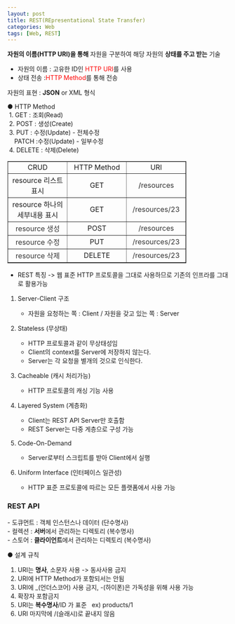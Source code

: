 ```yaml
---
layout: post
title: REST(REpresentational State Transfer)
categories: Web
tags: [Web, REST]
---
```


**자원의 이름(HTTP URI)을 통해** 자원을 구분하여 해당 자원의 **상태를 주고 받는** 기술
- 자원의 이름 : 고유한 ID인 <span style="color:red;">HTTP URI</span>를 사용
- 상태 전송 :<span style="color:red;">HTTP Method</span>를 통해 전송

자원의 표현 : **JSON** or XML 형식

● HTTP Method  
 1. GET : 조회(Read)  
 2. POST : 생성(Create)  
 3. PUT : 수정(Update) - 전체수정  
    PATCH :수정(Update) - 일부수정  
 4. DELETE : 삭제(Delete)  

<table style="border-collapse: collapse; width: 81.0465%;" border="1" data-ke-style="style8"><tbody><tr><td style="width: 33.3333%; text-align: center;">CRUD</td><td style="width: 33.3333%; text-align: center;">HTTP Method</td><td style="width: 33.3333%; text-align: center;">URI</td></tr><tr><td style="width: 33.3333%; text-align: center;">resource 리스트 표시</td><td style="width: 33.3333%; text-align: center;">GET</td><td style="width: 33.3333%; text-align: center;">/<span style="color: #333333;">resources</span></td></tr><tr><td style="width: 33.3333%; text-align: center;">resource 하나의 세부내용 표시</td><td style="width: 33.3333%; text-align: center;">GET</td><td style="width: 33.3333%; text-align: center;"><span style="color: #333333;">/</span><span style="color: #333333;">resources/23</span></td></tr><tr><td style="width: 33.3333%; text-align: center;"><span style="color: #333333;">resource 생성</span></td><td style="width: 33.3333%; text-align: center;">POST</td><td style="width: 33.3333%; text-align: center;"><span style="color: #333333;">/</span><span style="color: #333333;">resources</span></td></tr><tr><td style="width: 33.3333%; text-align: center;"><span style="color: #333333;">resource 수정</span></td><td style="width: 33.3333%; text-align: center;">PUT</td><td style="width: 33.3333%; text-align: center;"><span style="color: #333333;">/</span><span style="color: #333333;">resources/23</span></td></tr><tr><td style="width: 33.3333%; text-align: center;"><span style="color: #333333;">resource 삭제</span></td><td style="width: 33.3333%; text-align: center;">DELETE</td><td style="width: 33.3333%; text-align: center;"><span style="color: #333333;">/</span><span style="color: #333333;">resources/23</span></td></tr></tbody></table>

* REST 특징 -> 웹 표준 HTTP 프로토콜을 그대로 사용하므로 기존의 인프라를 그대로 활용가능
1. Server-Client 구조
   - 자원을 요청하는 쪽 : Client / 자원을 갖고 있는 쪽 : Server

2. Stateless (무상태)
   - HTTP 프로토콜과 같이 무상태성임
   - Client의 context를 Server에 저장하지 않는다.
   - Server는 각 요청을 별개의 것으로 인식한다.

3. Cacheable (캐시 처리가능)
   - HTTP 프로토콜의 캐싱 기능 사용

4. Layered System (계층화)
   - Client는 REST API Server만 호출함
   - REST Server는 다중 게층으로 구성 가능

5. Code-On-Demand
   - Server로부터 스크립트를 받아 Client에서 실행
 
6. Uniform Interface (인터페이스 일관성)
   - HTTP 표준 프로토콜에 따르는 모든 플랫폼에서 사용 가능

### REST API
\- 도큐먼트 : 객체 인스턴스나 데이터 (단수명사)  
\- 컬렉션 : **서버**에서 관리하는 디렉토리 (복수명사)  
\- 스토어 : **클라이언트**에서 관리하는 디렉토리 (복수명사)

● 설계 규칙
1. URI는 **명사**, 소문자 사용 -> 동사사용 금지
2. URI에 HTTP Method가 포함되서는 안됨
3. URI에 \_(언더스코어) 사용 금지, -(하이폰)은 가독성을 위해 사용 가능
4. 확장자 포함금지
5. URI는 **복수명사**/ID 가 표준   ex) products/1 
6. URI 마지막에 /(슬래시)로 끝내지 않음



